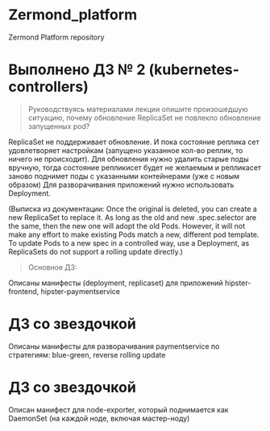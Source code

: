 # Zermond_platform
Zermond Platform repository


# Выполнено ДЗ № 2 (kubernetes-controllers)

>Руководствуясь материалами лекции опишите произошедшую ситуацию, почему обновление ReplicaSet не повлекло обновление 
запущенных pod?

ReplicaSet не поддерживает обновление. И пока состояние реплика сет удовлетворяет настройкам
(запущено указанное кол-во реплик, то ничего не происходит). Для обновления нужно удалить старые поды вручную,
тогда состояние репликисет будет не желаемым и репликасет заново поднимет поды с указанными контейнерами (уже с новым образом)
Для разворачивания приложений нужно использовать Deployment.

(Выписка из документации:
Once the original is deleted, you can create a new ReplicaSet to replace it. 
As long as the old and new .spec.selector are the same, then the new one will adopt the old Pods. 
However, it will not make any effort to make existing Pods match a new, different pod template. 
To update Pods to a new spec in a controlled way, use a Deployment, 
as ReplicaSets do not support a rolling update directly.)

> Основное ДЗ:
> 
Описаны манифесты (deployment, replicaset) для приложений hipster-frontend, hipster-paymentservice


# ДЗ со звездочкой

Описаны манифесты для разворачивания paymentservice по стратегиям: blue-green, reverse rolling update

# ДЗ со звездочкой

Описан манифест для node-exporter, который поднимается как DaemonSet (на каждой ноде, включая мастер-ноду)